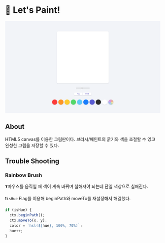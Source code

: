 # 🎨 Let's Paint!

![title](./img/Readme.png)

## About

HTML5 canvas를 이용한 그림판이다.
브러시/페인트의 굵기와 색을 조절할 수 있고 완성한 그림을 저장할 수 있다.

## Trouble Shooting

### Rainbow Brush

❓마우스를 움직일 때 색이 계속 바뀌며 칠해져야 되는데 단일 색상으로 칠해진다.

❗️`isHue` Flag를 이용해 beginPath와 moveTo를 재설정해서 해결했다.

```javascript
if (isHue) {
  ctx.beginPath();
  ctx.moveTo(x, y);
  color = `hsl(${hue}, 100%, 70%)`;
  hue++;
}
```
